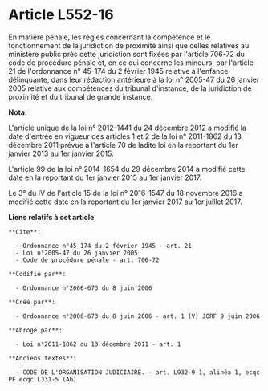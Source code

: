 # Article L552-16

En matière pénale, les règles concernant la compétence et le fonctionnement de la juridiction de proximité ainsi que celles
relatives au ministère public près cette juridiction sont fixées par l'article 706-72 du code de procédure pénale et, en ce
qui concerne les mineurs, par l'article 21 de l'ordonnance n° 45-174 du 2 février 1945 relative à l'enfance délinquante, dans
leur rédaction antérieure à la loi n° 2005-47 du 26 janvier 2005 relative aux compétences du tribunal d'instance, de la
juridiction de proximité et du tribunal de grande instance.

**Nota:**

L'article unique de la loi n° 2012-1441 du 24 décembre 2012 a modifié la date d'entrée en vigueur des articles 1 et 2 de la
loi n° 2011-1862 du 13 décembre 2011 prévue à l'article 70 de ladite loi en la reportant du 1er janvier 2013 au 1er janvier
2015.

L'article 99 de la loi n° 2014-1654 du 29 décembre 2014 a modifié cette date en la reportant du 1er janvier 2015 au 1er
janvier 2017.

Le 3° du IV de l'article 15 de la loi n° 2016-1547 du 18 novembre 2016 a modifié cette date en la reportant du 1er janvier
2017 au 1er juillet 2017.

**Liens relatifs à cet article**

	**Cite**:

	  - Ordonnance n°45-174 du 2 février 1945 - art. 21
	  - Loi n°2005-47 du 26 janvier 2005
	  - Code de procédure pénale - art. 706-72

	**Codifié par**:

	  - Ordonnance n°2006-673 du 8 juin 2006

	**Créé par**:

	  - Ordonnance n°2006-673 du 8 juin 2006 - art. 1 (V) JORF 9 juin 2006

	**Abrogé par**:

	  - Loi n°2011-1862 du 13 décembre 2011 - art. 1

	**Anciens textes**:

	  - CODE DE L'ORGANISATION JUDICIAIRE. - art. L932-9-1, alinéa 1, ecqc PF ecqc L331-5 (Ab)
